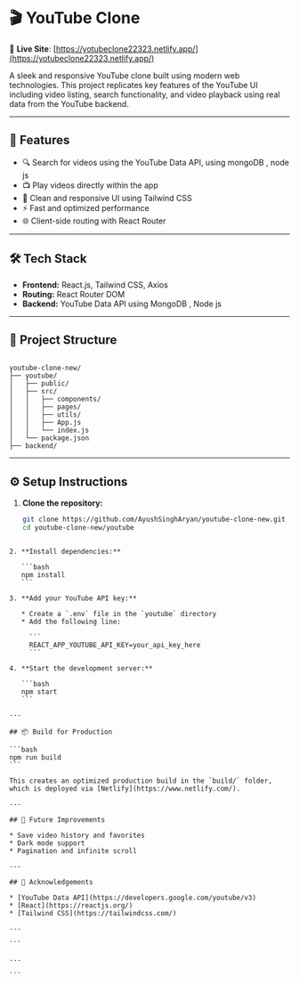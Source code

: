 
# 🎬 YouTube Clone

🔗 **Live Site**: [https://yotubeclone22323.netlify.app/](https://yotubeclone22323.netlify.app/)

A sleek and responsive YouTube clone built using modern web technologies. This project replicates key features of the YouTube UI including video listing, search functionality, and video playback using real data from the YouTube backend.

---

## 🚀 Features

- 🔍 Search for videos using the YouTube Data API, using mongoDB , node js
- 📺 Play videos directly within the app
- 🎨 Clean and responsive UI using Tailwind CSS
- ⚡ Fast and optimized performance
- 🌐 Client-side routing with React Router

---

## 🛠 Tech Stack

- **Frontend:** React.js, Tailwind CSS, Axios
- **Routing:** React Router DOM
- **Backend:** YouTube Data API using MongoDB , Node js

---

## 📂 Project Structure

```

youtube-clone-new/
├── youtube/
│   ├── public/
│   ├── src/
│   │   ├── components/
│   │   ├── pages/
│   │   ├── utils/
│   │   ├── App.js
│   │   └── index.js
│   └── package.json
├── backend/  

````

---

## ⚙️ Setup Instructions

1. **Clone the repository:**

   ```bash
   git clone https://github.com/AyushSinghAryan/youtube-clone-new.git
   cd youtube-clone-new/youtube
````

2. **Install dependencies:**

   ```bash
   npm install
   ```

3. **Add your YouTube API key:**

   * Create a `.env` file in the `youtube` directory
   * Add the following line:

     ```
     REACT_APP_YOUTUBE_API_KEY=your_api_key_here
     ```

4. **Start the development server:**

   ```bash
   npm start
   ```

---

## 📦 Build for Production

```bash
npm run build
```

This creates an optimized production build in the `build/` folder, which is deployed via [Netlify](https://www.netlify.com/).

---

## 🧠 Future Improvements

* Save video history and favorites
* Dark mode support
* Pagination and infinite scroll

---

## 🙌 Acknowledgements

* [YouTube Data API](https://developers.google.com/youtube/v3)
* [React](https://reactjs.org/)
* [Tailwind CSS](https://tailwindcss.com/)

---

```

---

```
